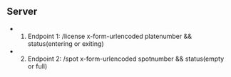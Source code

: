 ## Server

- 1. Endpoint 1: /license x-form-urlencoded platenumber && status(entering or exiting)
- 2. Endpoint 2: /spot x-form-urlencoded spotnumber && status(empty or full)
